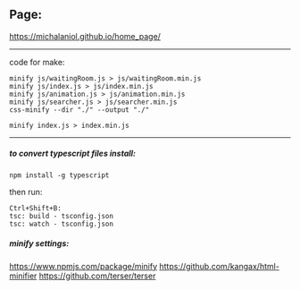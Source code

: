 ## Page:
https://michalaniol.github.io/home_page/

---
code for make:
```
minify js/waitingRoom.js > js/waitingRoom.min.js
minify js/index.js > js/index.min.js
minify js/animation.js > js/animation.min.js
minify js/searcher.js > js/searcher.min.js
css-minify --dir "./" --output "./"

```
```
minify index.js > index.min.js
```
---
##### to convert typescript files install:
```
npm install -g typescript
```
then run:
```
Ctrl+Shift+B:
tsc: build - tsconfig.json
tsc: watch - tsconfig.json
```
##### minify settings:
https://www.npmjs.com/package/minify
https://github.com/kangax/html-minifier
https://github.com/terser/terser
